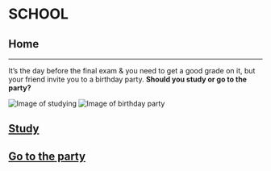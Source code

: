 # SCHOOL
## Home
---
It’s the day before the final exam & you need to get a good grade on it, but your friend invite you to a birthday party.
  **Should you study or go to the party?**

  ![Image of studying](https://www.educationcorner.com/images/studying-in-library.jpg)
  ![Image of birthday party](https://s3.amazonaws.com/media.eremedia.com/wp-content/uploads/sites/4/2019/03/04124624/celebrate-party-700x467.jpg)

## [Study](study/study.md)
## [Go to the party](party/party.md)

